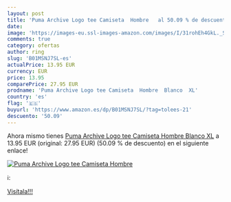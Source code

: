 ```yaml
---
layout: post
title: 'Puma Archive Logo tee Camiseta  Hombre   al 50.09 % de descuento'
date: 
image: 'https://images-eu.ssl-images-amazon.com/images/I/31rohEh4GkL._SL200_.jpg'
comments: true
category: ofertas
author: ring
slug: 'B01MSNJ7SL-es'
actualPrice: 13.95 EUR
currency: EUR
price: 13.95
comparePrice: 27.95 EUR
prodname: 'Puma Archive Logo tee Camiseta  Hombre  Blanco  XL'
country: 'es'
flag: '🇪🇸'
buyurl: 'https://www.amazon.es/dp/B01MSNJ7SL/?tag=tolees-21'
descuento: '50.09'
---
```


Ahora mismo tienes [Puma Archive Logo tee Camiseta  Hombre  Blanco  XL](https://www.amazon.es/dp/B01MSNJ7SL/?tag=tolees-21) a 13.95 EUR (original: 27.95 EUR) (50.09 %  de descuento) en el siguiente enlace!

[![Puma Archive Logo tee Camiseta  Hombre  ](https://images-eu.ssl-images-amazon.com/images/I/31rohEh4GkL._SL200_.jpg)](https://www.amazon.es/dp/B01MSNJ7SL/?tag=tolees-21)

ℹ️:


[Visítala!!!](https://www.amazon.es/dp/B01MSNJ7SL/?tag=tolees-21)
